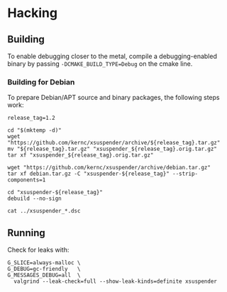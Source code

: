 Hacking
=======

Building
--------

To enable debugging closer to the metal, compile a debugging-enabled
binary by passing `-DCMAKE_BUILD_TYPE=Debug` on the cmake line.


### Building for Debian

To prepare Debian/APT source and binary packages, the following steps work:

    release_tag=1.2

    cd "$(mktemp -d)"
    wget "https://github.com/kernc/xsuspender/archive/${release_tag}.tar.gz"
    mv "${release_tag}.tar.gz" "xsuspender_${release_tag}.orig.tar.gz"
    tar xf "xsuspender_${release_tag}.orig.tar.gz"

    wget "https://github.com/kernc/xsuspender/archive/debian.tar.gz"
    tar xf debian.tar.gz -C "xsuspender-${release_tag}" --strip-components=1

    cd "xsuspender-${release_tag}"
    debuild --no-sign

    cat ../xsuspender_*.dsc


Running
-------

Check for leaks with:

    G_SLICE=always-malloc \
    G_DEBUG=gc-friendly   \
    G_MESSAGES_DEBUG=all  \
      valgrind --leak-check=full --show-leak-kinds=definite xsuspender
